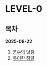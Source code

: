 # LEVEL-0

## 목차

**2025-06-22**

1. [분수의 덧셈](./2025-06-22/분수의-덧셈.md)
2. [특이한 정렬](./2025-06-23/특이한-정렬.md)
